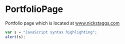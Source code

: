 # PortfolioPage
Portfolio page which is located at www.nickstaggs.com
```javascript
var s = "JavaScript syntax highlighting";
alert(s);
```
